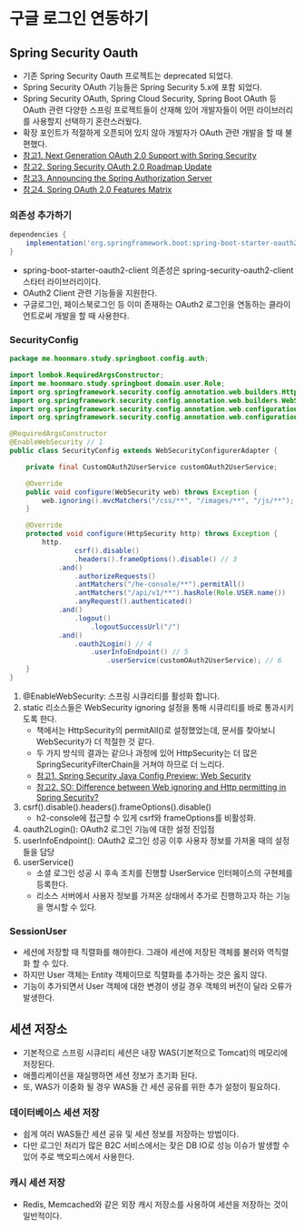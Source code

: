 # 구글 로그인 연동하기

## Spring Security Oauth
* 기존 Spring Security Oauth 프로젝트는 deprecated 되었다.
* Spring Security OAuth 기능들은 Spring Security 5.x에 포함 되었다.
* Spring Security OAuth, Spring Cloud Security, Spring Boot OAuth 등 OAuth 관련 다양한 스프링 프로젝트들이 산재해 있어 개발자들이 어떤 라이브러리를 사용할지 선택하기 혼란스러웠다.
* 확장 포인트가 적절하게 오픈되어 있지 않아 개발자가 OAuth 관련 개발을 할 때 불편했다.
* [참고1. Next Generation OAuth 2.0 Support with Spring Security](https://spring.io/blog/2018/01/30/next-generation-oauth-2-0-support-with-spring-security)
* [참고2. Spring Security OAuth 2.0 Roadmap Update](https://spring.io/blog/2019/11/14/spring-security-oauth-2-0-roadmap-update)
* [참고3. Announcing the Spring Authorization Server](https://spring.io/blog/2020/04/15/announcing-the-spring-authorization-server)
* [참고4. Spring OAuth 2.0 Features Matrix](https://github.com/spring-projects/spring-security/wiki/OAuth-2.0-Features-Matrix)

### 의존성 추가하기
```groovy
dependencies {
    implementation('org.springframework.boot:spring-boot-starter-oauth2-client')
}
```
* spring-boot-starter-oauth2-client 의존성은 spring-security-oauth2-client 스타터 라이브러리이다.
* OAuth2 Client 관련 기능들을 지원한다.
* 구글로그인, 페이스북로그인 등 이미 존재하는 OAuth2 로그인을 연동하는 클라이언트로써 개발을 할 때 사용한다.

### SecurityConfig
```java
package me.hoonmaro.study.springboot.config.auth;

import lombok.RequiredArgsConstructor;
import me.hoonmaro.study.springboot.domain.user.Role;
import org.springframework.security.config.annotation.web.builders.HttpSecurity;
import org.springframework.security.config.annotation.web.builders.WebSecurity;
import org.springframework.security.config.annotation.web.configuration.EnableWebSecurity;
import org.springframework.security.config.annotation.web.configuration.WebSecurityConfigurerAdapter;

@RequiredArgsConstructor
@EnableWebSecurity // 1
public class SecurityConfig extends WebSecurityConfigurerAdapter {

    private final CustomOAuth2UserService customOAuth2UserService;

    @Override
    public void configure(WebSecurity web) throws Exception {
        web.ignoring().mvcMatchers("/css/**", "/images/**", "/js/**"); // 2
    }

    @Override
    protected void configure(HttpSecurity http) throws Exception {
        http.
                csrf().disable()
                .headers().frameOptions().disable() // 3
            .and()
                .authorizeRequests()
                .antMatchers("/he-console/**").permitAll()
                .antMatchers("/api/v1/**").hasRole(Role.USER.name())
                .anyRequest().authenticated()
            .and()
                .logout()
                    .logoutSuccessUrl("/")
            .and()
                .oauth2Login() // 4
                    .userInfoEndpoint() // 5
                        .userService(customOAuth2UserService); // 6
    }
}
```
1. @EnableWebSecurity: 스프링 시큐리티를 활성화 합니다.
2. static 리소스들은 WebSecurity ignoring 설정을 통해 시큐리티를 바로 통과시키도록 한다.
    * 책에서는 HttpSecurity의 permitAll()로 설정했었는데, 문서를 찾아보니 WebSecurity가 더 적절한 것 같다.
    * 두 가지 방식의 결과는 같으나 과정에 있어 HttpSecurity는 더 많은 SpringSecurityFilterChain을 거쳐야 하므로 더 느리다.
    * [참고1. Spring Security Java Config Preview: Web Security
](https://spring.io/blog/2013/07/03/spring-security-java-config-preview-web-security/)
    * [참고2. SO: Difference between Web ignoring and Http permitting in Spring Security?](https://stackoverflow.com/questions/55652267/difference-between-web-ignoring-and-http-permitting-in-spring-security)
3. csrf().disable().headers().frameOptions().disable()
    * h2-console에 접근할 수 있게 csrf와 frameOptions를 비활성화.
4. oauth2Login(): OAuth2 로그인 기능에 대한 설정 진입점
5. userInfoEndpoint(): OAuth2 로그인 성공 이후 사용자 정보를 가져올 때의 설정들을 담당
6. userService()
    * 소셜 로그인 성공 시 후속 조치를 진행할 UserService 인터페이스의 구현체를 등록한다.
    * 리소스 서버에서 사용자 정보를 가져온 상태에서 추가로 진행하고자 하는 기능을 명시할 수 있다.
  
### SessionUser
* 세션에 저장할 때 직렬화를 해야한다. 그래야 세션에 저장된 객체를 불러와 역직렬화 할 수 있다.
* 하지만 User 객체는 Entity 객체이므로 직렬화를 추가하는 것은 옳지 않다.
* 기능이 추가되면서 User 객체에 대한 변경이 생길 경우 객체의 버전이 달라 오류가 발생한다.

## 세션 저장소
* 기본적으로 스프링 시큐리티 세션은 내장 WAS(기본적으로 Tomcat)의 메모리에 저장된다.
* 애플리케이션을 재실행하면 세션 정보가 초기화 된다.
* 또, WAS가 이중화 될 경우 WAS들 간 세션 공유를 위한 추가 설정이 필요하다.

### 데이터베이스 세션 저장
* 쉽게 여러 WAS들간 세션 공유 및 세션 정보를 저장하는 방법이다.
* 다만 로그인 처리가 많은 B2C 서비스에서는 잦은 DB IO로 성능 이슈가 발생할 수 있어 주로 백오피스에서 사용한다.

### 캐시 세션 저장
* Redis, Memcached와 같은 외장 캐시 저장소를 사용하여 세션을 저장하는 것이 일반적이다.
